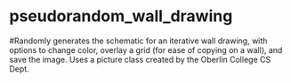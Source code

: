 # pseudorandom_wall_drawing
#Randomly generates the schematic for an iterative wall drawing, with options to change color, overlay a grid (for ease of copying on a wall), and save the image. Uses a picture class created by the Oberlin College CS Dept.

